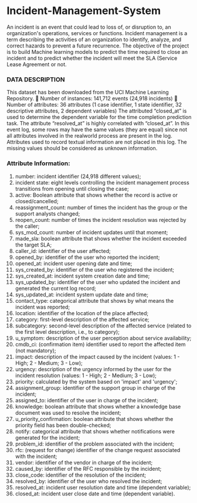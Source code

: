 # Incident-Management-System
An incident is an event that could lead to loss of, or disruption to, an organization's operations, services or functions. Incident management is a term describing the activities of an organization to identify, analyze, and correct hazards to prevent a future recurrence.
The objective of the project is to build Machine learning models to predict the time required to close an incident and to predict whether the incident will meet the SLA (Service Lease Agreement or not.

### DATA DESCRIPTION
This dataset has been downloaded from the UCI Machine Learning Repository.
 Number of instances: 141,712 events (24,918 incidents)
 Number of attributes: 36 attributes (1 case identifier, 1 state identifier, 32 descriptive attributes, 2
dependent variables)
The attributed “closed_at” is used to determine the dependent variable for the time completion
prediction task. The attribute “resolved_at” is highly correlated with “closed_at”. In this event log,
some rows may have the same values (they are equal) since not all attributes involved in the realworld
process are present in the log.
Attributes used to record textual information are not placed in this log.
The missing values should be considered as unknown information.

### Attribute Information:
1. number: incident identifier (24,918 different values);
2. incident state: eight levels controlling the incident management process transitions from opening
until closing the case;
3. active: Boolean attribute that shows whether the record is active or closed/cancelled;
4. reassignment_count: number of times the incident has the group or the support analysts
changed;
5. reopen_count: number of times the incident resolution was rejected by the caller;
6. sys_mod_count: number of incident updates until that moment;
7. made_sla: boolean attribute that shows whether the incident exceeded the target SLA;
8. caller_id: identifier of the user affected;
9. opened_by: identifier of the user who reported the incident;
10. opened_at: incident user opening date and time;
11. sys_created_by: identifier of the user who registered the incident;
12. sys_created_at: incident system creation date and time;
13. sys_updated_by: identifier of the user who updated the incident and generated the current log
record;
14. sys_updated_at: incident system update date and time;
15. contact_type: categorical attribute that shows by what means the incident was reported;
16. location: identifier of the location of the place affected;
17. category: first-level description of the affected service;
18. subcategory: second-level description of the affected service (related to the first level
description, i.e., to category);
19. u_symptom: description of the user perception about service availability;
20. cmdb_ci: (confirmation item) identifier used to report the affected item (not mandatory);
21. impact: description of the impact caused by the incident (values: 1 - High; 2 - Medium; 3 - Low);
22. urgency: description of the urgency informed by the user for the incident resolution (values: 1 -
High; 2 - Medium; 3 - Low);
23. priority: calculated by the system based on 'impact' and 'urgency';
24. assignment_group: identifier of the support group in charge of the incident;
25. assigned_to: identifier of the user in charge of the incident;
26. knowledge: boolean attribute that shows whether a knowledge base document was used to
resolve the incident;
27. u_priority_confirmation: boolean attribute that shows whether the priority field has been
double-checked;
28. notify: categorical attribute that shows whether notifications were generated for the incident;
29. problem_id: identifier of the problem associated with the incident;
30. rfc: (request for change) identifier of the change request associated with the incident;
31. vendor: identifier of the vendor in charge of the incident;
32. caused_by: identifier of the RFC responsible by the incident;
33. close_code: identifier of the resolution of the incident;
34. resolved_by: identifier of the user who resolved the incident;
35. resolved_at: incident user resolution date and time (dependent variable);
36. closed_at: incident user close date and time (dependent variable).
